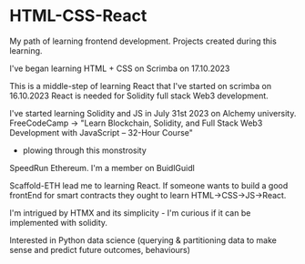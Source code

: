# HTML-CSS-React
My path of learning frontend development. Projects created during this learning.

I've began learning HTML + CSS on Scrimba on 17.10.2023

This is a middle-step of learning React that I've started on scrimba on 16.10.2023
React is needed for Solidity full stack Web3 development.

I've started learning Solidity and JS in July 31st 2023 on Alchemy university.
FreeCodeCamp -> "Learn Blockchain, Solidity, and Full Stack Web3 Development with JavaScript – 32-Hour Course"
  - plowing through this monstrosity

SpeedRun Ethereum. I'm a member on BuidlGuidl

Scaffold-ETH lead me to learning React. If someone wants to build a good frontEnd for smart contracts they ought to learn HTML->CSS->JS->React.

I'm intrigued by HTMX and its simplicity - I'm curious if it can be implemented with solidity.

Interested in Python data science (querying & partitioning data to make sense and predict future outcomes, behaviours)
